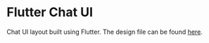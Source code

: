 # Flutter Chat UI
Chat UI layout built using Flutter.
The design file can be found [here](https://dribbble.com/shots/6428387-Messenger-Mobile-Concept).
